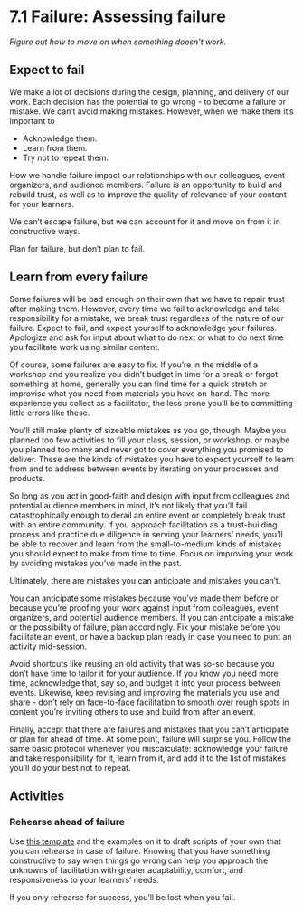 # 7.1 Failure: Assessing failure

_Figure out how to move on when something doesn’t work._

## Expect to fail

We make a lot of decisions during the design, planning, and delivery of our work. Each decision has the potential to go wrong - to become a failure or mistake. We can’t avoid making mistakes. However, when we make them it’s important to

* Acknowledge them.
* Learn from them.
* Try not to repeat them.

How we handle failure impact our relationships with our colleagues, event organizers, and audience members. Failure is an opportunity to build and rebuild trust, as well as to improve the quality of relevance of your content for your learners.

We can’t escape failure, but we can account for it and move on from it in constructive ways.

Plan for failure, but don’t plan to fail.

## Learn from every failure

Some failures will be bad enough on their own that we have to repair trust after making them. However, every time we fail to acknowledge and take responsibility for a mistake, we break trust regardless of the nature of our failure. Expect to fail, and expect yourself to acknowledge your failures. Apologize and ask for input about what to do next or what to do next time you facilitate work using similar content.

Of course, some failures are easy to fix. If you’re in the middle of a workshop and you realize you didn’t budget in time for a break or forgot something at home, generally you can find time for a quick stretch or improvise what you need from materials you have on-hand. The more experience you collect as a facilitator, the less prone you’ll be to committing little errors like these.

You’ll still make plenty of sizeable mistakes as you go, though. Maybe you planned too few activities to fill your class, session, or workshop, or maybe you planned too many and never got to cover everything you promised to deliver. These are the kinds of mistakes you have to expect yourself to learn from and to address between events by iterating on your processes and products.

So long as you act in good-faith and design with input from colleagues and potential audience members in mind, it’s not likely that you’ll fail catastrophically enough to derail an entire event or completely break trust with an entire community. If you approach facilitation as a trust-building process and practice due diligence in serving your learners’ needs, you’ll be able to recover and learn from the small-to-medium kinds of mistakes you should expect to make from time to time. Focus on improving your work by avoiding mistakes you’ve made in the past.

Ultimately, there are mistakes you can anticipate and mistakes you can’t.

You can anticipate some mistakes because you’ve made them before or because you’re proofing your work against input from colleagues, event organizers, and potential audience members. If you can anticipate a mistake or the possibility of failure, plan accordingly. Fix your mistake before you facilitate an event, or have a backup plan ready in case you need to punt an activity mid-session.

Avoid shortcuts like reusing an old activity that was so-so because you don’t have time to tailor it for your audience. If you know you need more time, acknowledge that, say so, and budget it into your process between events. Likewise, keep revising and improving the materials you use and share - don’t rely on face-to-face facilitation to smooth over rough spots in content you’re inviting others to use and build from after an event.

Finally, accept that there are failures and mistakes that you can’t anticipate or plan for ahead of time. At some point, failure will surprise you. Follow the same basic protocol whenever you miscalculate: acknowledge your failure and take responsibility for it, learn from it, and add it to the list of mistakes you’ll do your best not to repeat.

## Activities

### Rehearse ahead of failure

Use [this template](/activities/rehearsing-ahead-of-failure) and the examples on it to draft scripts of your own that you can rehearse in case of failure. Knowing that you have something constructive to say when things go wrong can help you approach the unknowns of facilitation with greater adaptability, comfort, and responsiveness to your learners’ needs.

If you only rehearse for success, you’ll be lost when you fail.

